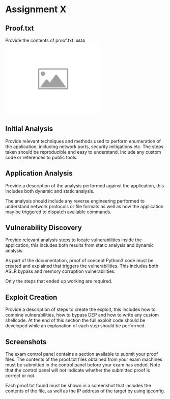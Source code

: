 
# Assignment X

## Proof.txt

Provide the contents of proof.txt: `AAAA`
![ImgPlaceholder](images/placeholder-image-300x225.png)

## Initial Analysis

Provide relevant techniques and methods used to perform enumeration of the application, including network ports, security mitigations etc.
The steps taken should be reproducible and easy to understand.
Include any custom code or references to public tools.

## Application Analysis

Provide a description of the analysis performed against the application, this includes both dynamic and static analysis.

The analysis should include any reverse engineering performed to understand network protocols or file formats as well as how the application may be triggered to dispatch available commands.

## Vulnerability Discovery

Provide relevant analysis steps to locate vulnerabilities inside the application, this includes both results from static analysis and dynamic analysis.

As part of the documentation, proof of concept Python3 code must be created and explained that triggers the vulnerabilities.
This includes both ASLR bypass and memory corruption vulnerabilities.

Only the steps that ended up working are required.

## Exploit Creation

Provide a description of steps to create the exploit, this includes how to combine vulnerabilities, how to bypass DEP and how to write any custom shellcode.
At the end of this section the full exploit code should be developed while an explanation of each step should be performed.

## Screenshots

The exam control panel contains a section available to submit your proof files.
The contents of the proof.txt files obtained from your exam machines must be submitted in the control panel before your exam has ended.
Note that the control panel will not indicate whether the submitted proof is correct or not.

Each proof.txt found must be shown in a screenshot that includes the contents of the file, as well as the IP address of the target by using ipconfig.
